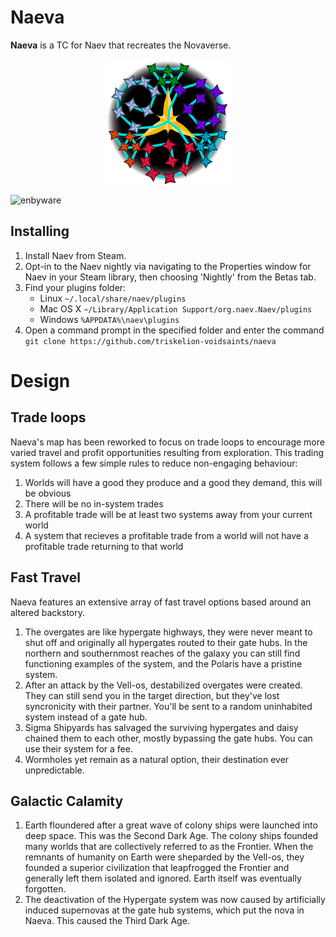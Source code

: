 # Naeva
**Naeva** is a TC for Naev that recreates the Novaverse.
<p align="center"><img src="https://github.com/triskelion-voidsaints/naeva/blob/main/LOGO.png" alt="TVS:EN Badge" width="200"/></p>

![enbyware](https://pride-badges.pony.workers.dev/static/v1?label=enbyware&labelColor=%23555&stripeWidth=8&stripeColors=FCF434%2CFFFFFF%2C9C59D1%2C2C2C2C)
## Installing
1) Install Naev from Steam.
1) Opt-in to the Naev nightly via navigating to the Properties window for Naev in your Steam library, then choosing 'Nightly' from the Betas tab.
1) Find your plugins folder:
	- Linux `~/.local/share/naev/plugins`
	- Mac OS X `~/Library/Application Support/org.naev.Naev/plugins`
	- Windows `%APPDATA%\naev\plugins`
1) Open a command prompt in the specified folder and enter the command `git clone https://github.com/triskelion-voidsaints/naeva`
# Design
## Trade loops
Naeva's map has been reworked to focus on trade loops to encourage more varied travel and profit opportunities resulting from exploration. This trading system follows a few simple rules to reduce non-engaging behaviour:
1) Worlds will have a good they produce and a good they demand, this will be obvious
1) There will be no in-system trades
1) A profitable trade will be at least two systems away from your current world
1) A system that recieves a profitable trade from a world will not have a profitable trade returning to that world
## Fast Travel
Naeva features an extensive array of fast travel options based around an altered backstory.
1) The overgates are like hypergate highways, they were never meant to shut off and originally all hypergates routed to their gate hubs. In the northern and southernmost reaches of the galaxy you can still find functioning examples of the system, and the Polaris have a pristine system.
1) After an attack by the Vell-os, destabilized overgates were created. They can still send you in the target direction, but they've lost syncronicity with their partner. You'll be sent to a random uninhabited system instead of a gate hub.
1) Sigma Shipyards has salvaged the surviving hypergates and daisy chained them to each other, mostly bypassing the gate hubs. You can use their system for a fee.
1) Wormholes yet remain as a natural option, their destination ever unpredictable.
## Galactic Calamity
1) Earth floundered after a great wave of colony ships were launched into deep space. This was the Second Dark Age. The colony ships founded many worlds that are collectively referred to as the Frontier. When the remnants of humanity on Earth were sheparded by the Vell-os, they founded a superior civilization that leapfrogged the Frontier and generally left them isolated and ignored. Earth itself was eventually forgotten.
1) The deactivation of the Hypergate system was now caused by artificially induced supernovas at the gate hub systems, which put the nova in Naeva. This caused the Third Dark Age.
